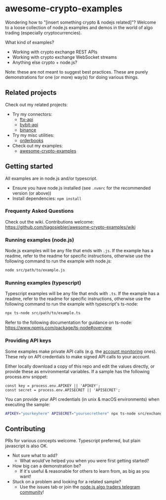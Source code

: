 # awesome-crypto-examples

Wondering how to "[insert something crypto & nodejs related]"? Welcome to a loose collection of node.js examples and demos in the world of algo trading (especially cryptocurrencies).

What kind of examples?
- Working with crypto exchange REST APIs
- Working with crypto exchange WebSocket streams
- Anything else crypto + node.js?

Note: these are not meant to suggest best practices. These are purely demonstrations for one (or more) way(s) for doing various things.

## Related projects
Check out my related projects:
- Try my connectors:
  - [ftx-api](https://www.npmjs.com/package/ftx-api)
  - [bybit-api](https://www.npmjs.com/package/bybit-api)
  - [binance](https://www.npmjs.com/package/binance)
- Try my misc utilities:
  - [orderbooks](https://www.npmjs.com/package/orderbooks)
- Check out my examples:
  - [awesome-crypto-examples](https://github.com/tiagosiebler/awesome-crypto-examples)

## Getting started
All examples are in node.js and/or typescript.
- Ensure you have node.js installed (see `.nvmrc` for the recommended version (or above))
- Install dependencies: `npm install`

### Frequenty Asked Questions
Check out the wiki. Contributions welcome:
https://github.com/tiagosiebler/awesome-crypto-examples/wiki

### Running examples (node.js)

Node.js examples will be any file that ends with `.js`. If the example has a readme, refer to the readme for specific instructions, otherwise use the following command to run the example with node.js:
```bash
node src/path/to/example.js
```

### Running examples (typescript)

Typescript examples will be any file that ends with `.ts`. If the example has a readme, refer to the readme for specific instructions, otherwise use the following command to run the example with typescript's ts-node:
```bash
npx ts-node src/path/to/example.ts
```

Refer to the following documentation for guidance on ts-node: https://www.npmjs.com/package/ts-node#overview

### Providing API keys
Some examples make private API calls (e.g. the [account monitoring](https://github.com/tiagosiebler/awesome-crypto-examples/blob/master/src/exchanges/binance/account-events/log-account-events.ts#L9-L10) ones). These rely on API credentials to make signed API calls to your account.

Either locally download a copy of this repo and edit the values directly, or provide these as environmental variables. If a sample has the following process.env snippet:
```
const key = process.env.APIKEY || 'APIKEY';
const secret = process.env.APISECRET || 'APISECRET';
```

You can provide your API credentials (in unix & macOS environments) when executing the sample:
```bash
APIKEY="yourkeyhere" APISECRET="yoursecrethere" npx ts-node src/exchanges/binance/account-events/log-account-events.ts
```

## Contributing

PRs for various concepts welcome. Typescript preferred, but plain javascript is also OK.

- Not sure what to add?
  - What would've helped you when you were first getting started?
- How big can a demonstration be?
  - If it's useful & reasonable for others to learn from, as big as you want!
- Stuck on a problem and looking for a related sample?
  - Use the issues tab or join the [node.js algo traders telegram community](https://t.me/nodetraders)!

